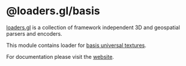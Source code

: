# @loaders.gl/basis

[loaders.gl](https://loaders.gl/docs) is a collection of framework independent 3D and geospatial parsers and encoders.

This module contains loader for [basis universal textures](https://github.com/BinomialLLC/basis_universal).

For documentation please visit the [website](https://loaders.gl).
